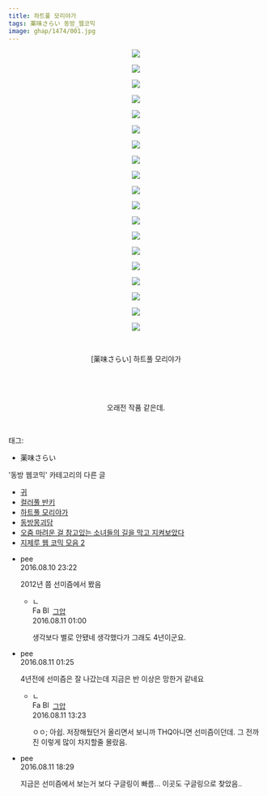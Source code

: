 ```yaml
---
title: 하트풀 모리야가
tags: 薬味さらい 동방_웹코믹
image: ghap/1474/001.jpg
---
```

<div class="article">
<p style="text-align: center; clear: none; float: none;"><img src="{{ site.nasurl }}/ghap/1474/001.jpg"/></p>
<p style="text-align: center; clear: none; float: none;"><img src="{{ site.nasurl }}/ghap/1474/002.jpg"/></p>
<p style="text-align: center; clear: none; float: none;"><img src="{{ site.nasurl }}/ghap/1474/003.jpg"/></p>
<p style="text-align: center; clear: none; float: none;"><img src="{{ site.nasurl }}/ghap/1474/004.jpg"/></p>
<p style="text-align: center; clear: none; float: none;"><img src="{{ site.nasurl }}/ghap/1474/005.jpg"/></p>
<p style="text-align: center; clear: none; float: none;"><img src="{{ site.nasurl }}/ghap/1474/006.jpg"/></p>
<p style="text-align: center; clear: none; float: none;"><img src="{{ site.nasurl }}/ghap/1474/007.jpg"/></p>
<p style="text-align: center; clear: none; float: none;"><img src="{{ site.nasurl }}/ghap/1474/008.jpg"/></p>
<p style="text-align: center; clear: none; float: none;"><img src="{{ site.nasurl }}/ghap/1474/009.jpg"/></p>
<p style="text-align: center; clear: none; float: none;"><img src="{{ site.nasurl }}/ghap/1474/010.jpg"/></p>
<p style="text-align: center; clear: none; float: none;"><img src="{{ site.nasurl }}/ghap/1474/011.jpg"/></p>
<p style="text-align: center; clear: none; float: none;"><img src="{{ site.nasurl }}/ghap/1474/012.jpg"/></p>
<p style="text-align: center; clear: none; float: none;"><img src="{{ site.nasurl }}/ghap/1474/013.jpg"/></p>
<p style="text-align: center; clear: none; float: none;"><img src="{{ site.nasurl }}/ghap/1474/014.jpg"/></p>
<p style="text-align: center; clear: none; float: none;"><img src="{{ site.nasurl }}/ghap/1474/015.jpg"/></p>
<p style="text-align: center; clear: none; float: none;"><img src="{{ site.nasurl }}/ghap/1474/016.jpg"/></p>
<p style="text-align: center; clear: none; float: none;"><img src="{{ site.nasurl }}/ghap/1474/017.jpg"/></p>
<p style="text-align: center; clear: none; float: none;"><img src="{{ site.nasurl }}/ghap/1474/018.jpg"/></p>
<p style="text-align: center; clear: none; float: none;"><img src="{{ site.nasurl }}/ghap/1474/019.jpg"/></p>
<p style="text-align: center; clear: none; float: none;"><br/></p>
<p style="text-align: center; clear: none; float: none;">[薬味さらい] 하트풀 모리야가</p>
<p style="text-align: center; clear: none; float: none;"><br/></p>
<p style="text-align: center; clear: none; float: none;"><br/></p>
<p style="text-align: center; clear: none; float: none;">오래전 작품 같은데.</p>
<p><br/></p>
</div><div class="tagTrail">
<p>태그: </p>
<ul>
<li>薬味さらい</li>
</ul>
</div><div class="another">
<p>'동방 웹코믹' 카테고리의 다른 글</p>
<ul>
<li><a href="/2016-08-12-ghap_1530">귀</a></li>
<li><a href="/2016-08-11-ghap_1504">컬러풀 반키</a></li>
<li><a href="/2016-08-10-ghap_1474">하트풀 모리야가</a></li>
<li><a href="/2016-08-09-ghap_1440">동방몽괴담</a></li>
<li><a href="/2016-08-08-ghap_1416">오줌 마려운 걸 참고있는 소녀들의 길을 막고 지켜보았다</a></li>
<li><a href="/2016-08-04-ghap_1340">지제루 웹 코믹 모음 2</a></li>
</ul>
</div><div class="cb_module cb_fluid">
<div class="cb_wrt cb_profile">
<div class="comment">
<ul>
<li class="cb_thumb_off" id="comment14779007">
<div class="cb_comment_area">
<div class="cb_info_area">
<div class="cb_section">
<span class="cb_nick_name">pee</span>
</div>
<div class="cb_section">
<span class="cb_date">2016.08.10 23:22 </span>
</div>
</div>
<div class="cb_dsc_comment">
<p class="cb_dsc">
											2012년 쯤 선미즘에서 봤음
										</p>
</div>
<ul>
<li class="cb_thumb_off" id="comment14779080">
<span class="cb_bu_subnode">ㄴ</span>
<div class="cb_comment_area">
<div class="cb_info_area">
<div class="cb_section">
<span class="cb_nick_name"><img alt="Favicon of https://ghaptouhou.tistory.com" height="16" onerror="this.onerror=null;this.parentNode.removeChild(this)" src="https://ghaptouhou.tistory.com/favicon.ico" width="16"/> <img alt="BlogIcon" height="16" onerror="this.parentNode.removeChild(this)" src="https://ghaptouhou.tistory.com/index.gif" width="16"/> <a href="https://ghaptouhou.tistory.com" onclick="return openLinkInNewWindow(this)"> 그압</a><span class="tistoryProfileLayerTrigger" onclick='TistoryProfile.show(event, this, {"title":"\uc800\uae30 \uc774\uac70 \ub098\uc911\uc5d0 \uc218\uc815 \uac00\ub2a5\ud558\ub098\uc694","url":"https:\/\/ghap.tistory.com","nickname":"\uadf8\uc555","items":[]}); return false;'></span></span>
</div>
<div class="cb_section">
<span class="cb_date">2016.08.11 01:00 </span>
</div>
</div>
<div class="cb_dsc_comment">
<p class="cb_dsc">
																생각보다 별로 안됐네 생각했다가 그래도 4년이군요.
															</p>
</div>
</div>
</li>
</ul>
</div></li>
<li class="cb_thumb_off" id="comment14779094">
<div class="cb_comment_area">
<div class="cb_info_area">
<div class="cb_section">
<span class="cb_nick_name">pee</span>
</div>
<div class="cb_section">
<span class="cb_date">2016.08.11 01:25 </span>
</div>
</div>
<div class="cb_dsc_comment">
<p class="cb_dsc">
											4년전에 선미즘은 잘 나갔는데 지금은 반 이상은 망한거 같네요
										</p>
</div>
<ul>
<li class="cb_thumb_off" id="comment14779326">
<span class="cb_bu_subnode">ㄴ</span>
<div class="cb_comment_area">
<div class="cb_info_area">
<div class="cb_section">
<span class="cb_nick_name"><img alt="Favicon of https://ghaptouhou.tistory.com" height="16" onerror="this.onerror=null;this.parentNode.removeChild(this)" src="https://ghaptouhou.tistory.com/favicon.ico" width="16"/> <img alt="BlogIcon" height="16" onerror="this.parentNode.removeChild(this)" src="https://ghaptouhou.tistory.com/index.gif" width="16"/> <a href="https://ghaptouhou.tistory.com" onclick="return openLinkInNewWindow(this)"> 그압</a><span class="tistoryProfileLayerTrigger" onclick='TistoryProfile.show(event, this, {"title":"\uc800\uae30 \uc774\uac70 \ub098\uc911\uc5d0 \uc218\uc815 \uac00\ub2a5\ud558\ub098\uc694","url":"https:\/\/ghap.tistory.com","nickname":"\uadf8\uc555","items":[]}); return false;'></span></span>
</div>
<div class="cb_section">
<span class="cb_date">2016.08.11 13:23 </span>
</div>
</div>
<div class="cb_dsc_comment">
<p class="cb_dsc">
																ㅇㅇ; 아쉽. 저장해뒀던거 올리면서 보니까 THQ아니면 선미즘이던데. 그 전까진 이렇게 많이 차지할줄 몰랐음.
															</p>
</div>
</div>
</li>
</ul>
</div></li>
<li class="cb_thumb_off" id="comment14779422">
<div class="cb_comment_area">
<div class="cb_info_area">
<div class="cb_section">
<span class="cb_nick_name">pee</span>
</div>
<div class="cb_section">
<span class="cb_date">2016.08.11 18:29 </span>
</div>
</div>
<div class="cb_dsc_comment">
<p class="cb_dsc">
											지금은 선미즘에서 보는거 보다 구글링이 빠름... 이곳도 구글링으로 찾았음..
										</p>
</div>
</div></li>
</ul>
</div>
</div><!-- commentList close -->
</div>